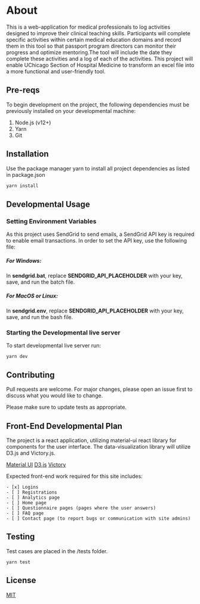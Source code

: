 # About

This is a web-application for medical professionals to log activities designed to improve their clinical teaching skills. Participants will complete specific activities within certain medical education domains and record them in this tool so that passport program directors can monitor their progress and optimize mentoring.The tool will include the date they complete these activities and a log of each of the activities. This project will enable UChicago Section of Hospital Medicine to transform an excel file into a more functional and user-friendly tool.

## Pre-reqs

To begin development on the project, the following dependencies must be previously installed on your developmental machine:

 1. Node.js (v12+)
 2. Yarn
 3. Git

## Installation

Use the package manager yarn to install all project dependencies as listed in package.json

```bash
yarn install
```

## Developmental Usage

### Setting Environment Variables

As this project uses SendGrid to send emails, a SendGrid API key is required to enable email transactions. In order to set the API key, use the following file:

##### For Windows:
In **sendgrid.bat**, replace **SENDGRID_API_PLACEHOLDER** with your key, save, and run the batch file.

##### For MacOS or Linux:
In **sendgrid.env**, replace **SENDGRID_API_PLACEHOLDER** with your key, save, and run the bash file.

### Starting the Developmental live server

To start developmental live server run:
```nodejs
yarn dev
```

## Contributing

Pull requests are welcome. For major changes, please open an issue first to discuss what you would like to change.

Please make sure to update tests as appropriate.

## Front-End Developmental Plan

The project is a react application, utilizing material-ui react library for  components for the user interface. The data-visualization library will utilize D3.js and Victory.js.

[Material UI](https://material-ui.com/)
[D3.js](https://d3js.org/)
[Victory](https://github.com/formidablelabs/victory)

Expected front-end work required for this site includes:
```
- [x] Logins
- [ ] Registrations
- [ ] Analytics page
- [ ] Home page
- [ ] Questionnaire pages (pages where the user answers)
- [ ] FAQ page
- [ ] Contact page (to report bugs or communication with site admins)
```

## Testing

Test cases are placed in the /tests folder.
```
yarn test
```

## License

[MIT](https://choosealicense.com/licenses/mit/)
